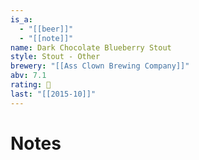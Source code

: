 ```yaml
---
is_a:
  - "[[beer]]"
  - "[[note]]"
name: Dark Chocolate Blueberry Stout
style: Stout - Other
brewery: "[[Ass Clown Brewing Company]]"
abv: 7.1
rating: 🤞
last: "[[2015-10]]"
---
```

# Notes

